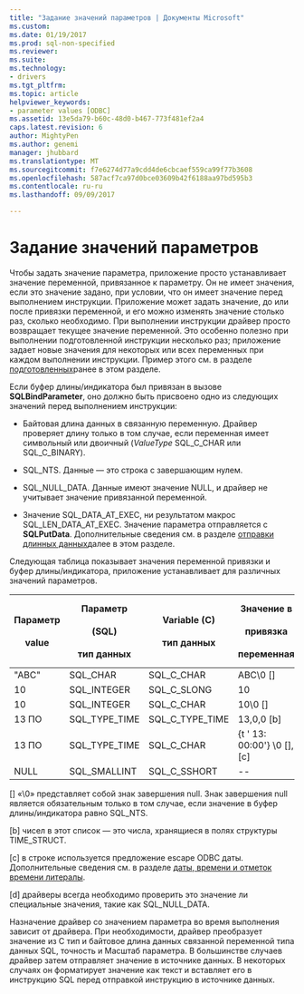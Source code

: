 ```yaml
---
title: "Задание значений параметров | Документы Microsoft"
ms.custom: 
ms.date: 01/19/2017
ms.prod: sql-non-specified
ms.reviewer: 
ms.suite: 
ms.technology:
- drivers
ms.tgt_pltfrm: 
ms.topic: article
helpviewer_keywords:
- parameter values [ODBC]
ms.assetid: 13e5da79-b60c-48d0-b467-773f481ef2a4
caps.latest.revision: 6
author: MightyPen
ms.author: genemi
manager: jhubbard
ms.translationtype: MT
ms.sourcegitcommit: f7e6274d77a9cdd4de6cbcaef559ca99f77b3608
ms.openlocfilehash: 587acf7ca97d0bce03609b42f6188aa97bd595b3
ms.contentlocale: ru-ru
ms.lasthandoff: 09/09/2017

---
```

# <a name="setting-parameter-values"></a>Задание значений параметров
Чтобы задать значение параметра, приложение просто устанавливает значение переменной, привязанное к параметру. Он не имеет значения, если это значение задано, при условии, что он имеет значение перед выполнением инструкции. Приложение может задать значение, до или после привязки переменной, и его можно изменять значение столько раз, сколько необходимо. При выполнении инструкции драйвер просто возвращает текущее значение переменной. Это особенно полезно при выполнении подготовленной инструкции несколько раз; приложение задает новые значения для некоторых или всех переменных при каждом выполнении инструкции. Пример этого см. в разделе [подготовленных](../../../odbc/reference/develop-app/prepared-execution-odbc.md)ранее в этом разделе.  
  
 Если буфер длины/индикатора был привязан в вызове **SQLBindParameter**, оно должно быть присвоено одно из следующих значений перед выполнением инструкции:  
  
-   Байтовая длина данных в связанную переменную. Драйвер проверяет длину только в том случае, если переменная имеет символьный или двоичный (*ValueType* SQL_C_CHAR или SQL_C_BINARY).  
  
-   SQL_NTS. Данные — это строка с завершающим нулем.  
  
-   SQL_NULL_DATA. Данные имеют значение NULL, и драйвер не учитывает значение привязанной переменной.  
  
-   Значение SQL_DATA_AT_EXEC, ни результатом макрос SQL_LEN_DATA_AT_EXEC. Значение параметра отправляется с **SQLPutData**. Дополнительные сведения см. в разделе [отправки длинных данных](../../../odbc/reference/develop-app/sending-long-data.md)далее в этом разделе.  
  
 Следующая таблица показывает значения переменной привязки и буфер длины/индикатора, приложение устанавливает для различных значений параметров.  
  
|Параметр<br /><br /> value|Параметр<br /><br /> (SQL)<br /><br /> тип данных|Variable (C)<br /><br /> тип данных|Значение в<br /><br /> привязка<br /><br /> переменная|Значение в<br /><br /> длины/индикатора<br /><br /> буфер [d]|  
|-------------------------|-----------------------------------------|----------------------------------|-------------------------------------|----------------------------------------------------|  
|"ABC"|SQL_CHAR|SQL_C_CHAR|ABC\0 []|SQL_NTS или 3|  
|10|SQL_INTEGER|SQL_C_SLONG|10|--|  
|10|SQL_INTEGER|SQL_C_CHAR|10\0 []|SQL_NTS или 2|  
|13 ПО|SQL_TYPE_TIME|SQL_C_TYPE_TIME|13,0,0 [b]|--|  
|13 ПО|SQL_TYPE_TIME|SQL_C_CHAR|{t ' 13: 00:00'} \0 [], [c]|SQL_NTS или 14|  
|NULL|SQL_SMALLINT|SQL_C_SSHORT|--|SQL_NULL_DATA|  
  
 [] «\0» представляет собой знак завершения null. Знак завершения null является обязательным только в том случае, если значение в буфер длины/индикатора равно SQL_NTS.  
  
 [b] чисел в этот список — это числа, хранящиеся в полях структуры TIME_STRUCT.  
  
 [c] в строке используется предложение escape ODBC даты. Дополнительные сведения см. в разделе [даты, времени и отметок времени литералы](../../../odbc/reference/develop-app/date-time-and-timestamp-literals.md).  
  
 [d] драйверы всегда необходимо проверить это значение ли специальные значения, такие как SQL_NULL_DATA.  
  
 Назначение драйвер со значением параметра во время выполнения зависит от драйвера. При необходимости, драйвер преобразует значение из C тип и байтовое длина данных связанной переменной типа данных SQL, точность и Масштаб параметра. В большинстве случаев драйвер затем отправляет значение в источнике данных. В некоторых случаях он форматирует значение как текст и вставляет его в инструкцию SQL перед отправкой инструкцию в источнике данных.
